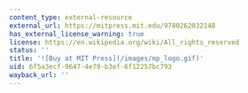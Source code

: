 ```yaml
---
content_type: external-resource
external_url: https://mitpress.mit.edu/9780262032148
has_external_license_warning: true
license: https://en.wikipedia.org/wiki/All_rights_reserved
status: ''
title: '![Buy at MIT Press](/images/mp_logo.gif)'
uid: 6f5a3ecf-9647-4e79-b3ef-6f12257bc793
wayback_url: ''
---
```

